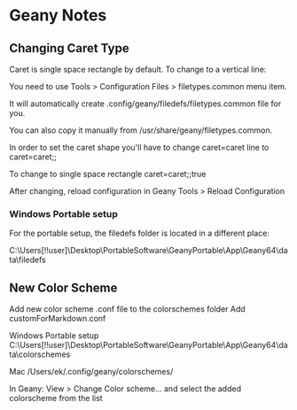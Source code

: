 # Geany Notes

## Changing Caret Type

Caret is single space rectangle by default. To change to a vertical line:

You need to use Tools > Configuration Files > filetypes.common menu item.

It will automatically create .config/geany/filedefs/filetypes.common file for you.

You can also copy it manually from /usr/share/geany/filetypes.common.

In order to set the caret shape you'll have to change caret=caret line to caret=caret;;

To change to single space rectangle
caret=caret;;true

After changing, reload configuration in Geany
Tools > Reload Configuration

### Windows Portable setup

For the portable setup, the filedefs folder is located in a different place:

C:\Users\[!!user]\Desktop\PortableSoftware\GeanyPortable\App\Geany64\data\filedefs


## New Color Scheme

Add new color scheme .conf file to the colorschemes folder
Add customForMarkdown.conf

Windows Portable setup
C:\Users\[!!user]\Desktop\PortableSoftware\GeanyPortable\App\Geany64\data\colorschemes

Mac
/Users/ek/.config/geany/colorschemes/

In Geany: View > Change Color scheme… and select the added colorscheme from the list
